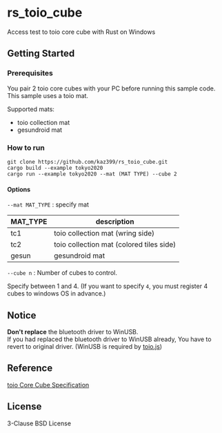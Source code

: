 # rs_toio_cube

Access test to toio core cube with Rust on Windows

## Getting Started

### Prerequisites

You pair 2 toio core cubes with your PC before running this sample code.  
This sample uses a toio mat.

Supported mats:
* toio collection mat
* gesundroid mat

### How to run

```
git clone https://github.com/kaz399/rs_toio_cube.git
cargo build --example tokyo2020
cargo run --example tokyo2020 --mat (MAT TYPE) --cube 2
```

#### Options

`--mat MAT_TYPE` :  specify mat

| MAT_TYPE | description |
|----------| ----------- |
| tc1      | toio collection mat (wring side) |
| tc2      | toio collection mat (colored tiles side) |
| gesun    | gesundroid mat |

`--cube n` : Number of cubes to control.  

Specify between 1 and 4.
(If you want to specify `4`, you must register 4 cubes to windows OS in advance.)

## Notice

**Don't replace** the bluetooth driver to WinUSB.  
If you had replaced the bluetooth driver to WinUSB already, You have to revert to original driver. (WinUSB is required by [toio.js](https://github.com/toio/toio.js/))


## Reference

[toio Core Cube Specification](https://toio.github.io/toio-spec/)

## License

3-Clause BSD License
